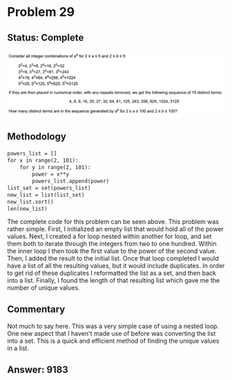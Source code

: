 # Problem 29

## Status: Complete

![problem-29](https://github.com/dvb2017/project-euler/blob/main/problem-29/problem-29.png)

## Methodology
```
powers_list = []
for x in range(2, 101):
    for y in range(2, 101):
        power = x**y
        powers_list.append(power)
list_set = set(powers_list)
new_list = list(list_set)
new_list.sort()
len(new_list)
```
The complete code for this problem can be seen above.  This problem was rather simple.  First, I initialized an empty list that would hold all of the power values.  Next, I created a for loop nested within another for loop, and set them both to iterate through the integers from two to one hundred.  Within the inner loop I then took the first value to the power of the second value.  Then, I added the result to the initial list.  Once that loop completed I would have a list of all the resulting values, but it would include duplicates.  In order to get rid of these duplicates I reformatted the list as a set, and then back into a list.  Finally, I found the length of that resulting list which gave me the number of unique values.  

## Commentary
Not much to say here.  This was a very simple case of using a nested loop.  One new aspect that I haven't made use of before was converting the list into a set.  This is a quick and efficient method of finding the unique values in a list.  

## Answer: 9183
